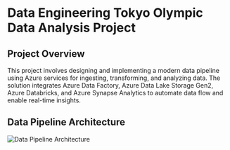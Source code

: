 # Data Engineering Tokyo Olympic Data Analysis Project
## Project Overview
This project involves designing and implementing a modern data pipeline using Azure services for ingesting, transforming, and analyzing data. The solution integrates Azure Data Factory, Azure Data Lake Storage Gen2, Azure Databricks, and Azure Synapse Analytics to automate data flow and enable real-time insights.

## Data Pipeline Architecture
![Data Pipeline Architecture](Data/Architecture_Image.png)
